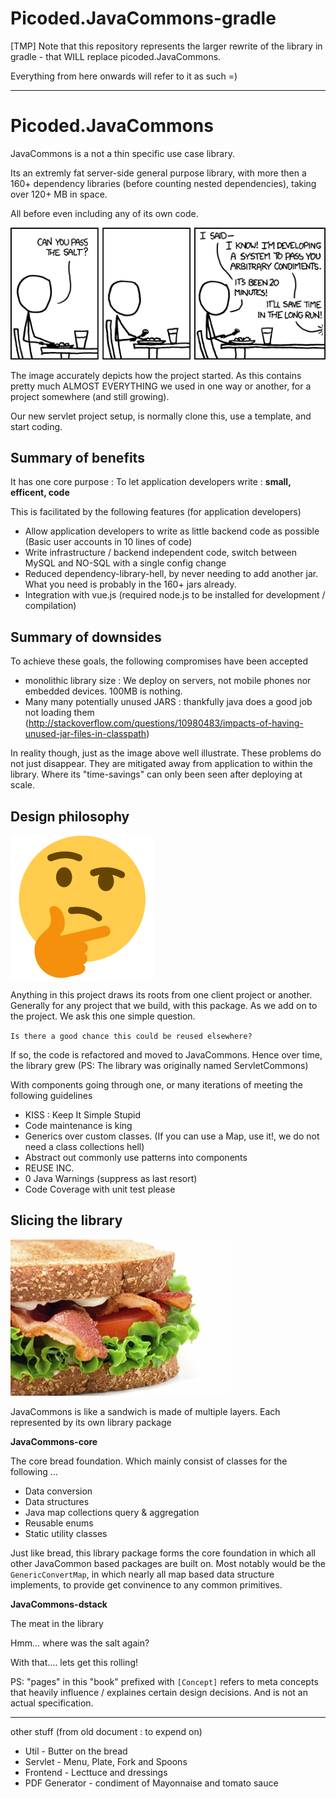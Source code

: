 # Picoded.JavaCommons-gradle
[TMP] Note that this repository represents the larger rewrite of the library in gradle - that WILL replace picoded.JavaCommons.

Everything from here onwards will refer to it as such =)

---

# Picoded.JavaCommons

JavaCommons is a not a thin specific use case library. 

Its an extremly fat server-side general purpose library, with more then a 160+ dependency libraries (before counting nested dependencies), taking over 120+ MB in space. 

All before even including any of its own code.

![Optimize Everything! - JavaCommons in a nutshell](./docs/images/xkcd_the_general_problem.png)

The image accurately depicts how the project started. As this contains pretty much ALMOST EVERYTHING we used in one way or another, for a project somewhere (and still growing). 

Our new servlet project setup, is normally clone this, use a template, and start coding.

## Summary of benefits

It has one core purpose : To let application developers write : __small, efficent, code__

This is facilitated by the following features (for application developers)

+ Allow application developers to write as little backend code as possible (Basic user accounts in 10 lines of code)
+ Write infrastructure / backend independent code, switch between MySQL and NO-SQL with a single config change
+ Reduced dependency-library-hell, by never needing to add another jar. What you need is probably in the 160+ jars already.
+ Integration with vue.js (required node.js to be installed for development / compilation)

## Summary of downsides

To achieve these goals, the following compromises have been accepted

- monolithic library size : We deploy on servers, not mobile phones nor embedded devices. 100MB is nothing.
- Many many potentially unused JARS : thankfully java does a good job not loading them (http://stackoverflow.com/questions/10980483/impacts-of-having-unused-jar-files-in-classpath)

In reality though, just as the image above well illustrate. These problems do not just disappear. They are mitigated away from application to within the library. Where its "time-savings" can only been seen after deploying at scale.

## Design philosophy

![Hmmm....](./docs/images/thinking_emoji.png)

Anything in this project draws its roots from one client project or another. Generally for any project that we build, with this package. As we add on to the project. We ask this one simple question.

`Is there a good chance this could be reused elsewhere?`

If so, the code is refactored and moved to JavaCommons. Hence over time, the library grew (PS: The library was originally named ServletCommons)

With components going through one, or many iterations of meeting the following guidelines

+ KISS : Keep It Simple Stupid
+ Code maintenance is king
+ Generics over custom classes. (If you can use a Map, use it!, we do not need a class collections hell)
+ Abstract out commonly use patterns into components
+ REUSE INC.
+ 0 Java Warnings (suppress as last resort)
+ Code Coverage with unit test please

## Slicing the library

![Sandwich...](./docs/images/sandwich_on_toast.jpg)

JavaCommons is like a sandwich is made of multiple layers. Each represented by its own library package

**JavaCommons-core**

The core bread foundation. Which mainly consist of classes for the following ...

* Data conversion
* Data structures
* Java map collections query & aggregation
* Reusable enums
* Static utility classes

Just like bread, this library package forms the core foundation in which all other JavaCommon based packages are built on.
Most notably would be the `GenericConvertMap`, in which nearly all map based data structure implements, to provide get convinence to any common primitives.

**JavaCommons-dstack**

The meat in the library

Hmm... where was the salt again?

With that.... lets get this rolling!

PS: "pages" in this "book" prefixed with `[Concept]` refers to meta concepts that heavily influence / explaines certain design decisions. And is not an actual specification.










-----

other stuff (from old document : to expend on)

* Util - Butter on the bread
* Servlet - Menu, Plate, Fork and Spoons
* Frontend - Lecttuce and dressings
* PDF Generator - condiment of Mayonnaise and tomato sauce
